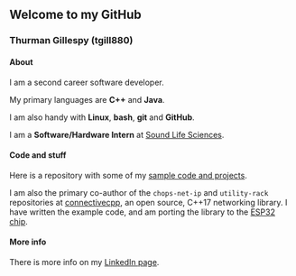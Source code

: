 ## Welcome to my GitHub

### Thurman Gillespy (tgill880)

#### About

I am a second career software developer.

My primary languages are **C++** and **Java**.

I am also handy with **Linux**, **bash**, **git** and **GitHub**.

I am a **Software/Hardware Intern** at [Sound Life Sciences](https://soundlifesci.com).

#### Code and stuff

Here is a repository with some of my [sample code and projects](https://tgill880.github.io/sample-code).

I am also the primary co-author of the `chops-net-ip` and `utility-rack` repositories at [connectivecpp](https://connectivecpp.github.io), an open source, C++17 networking library. I have written the example code, and am porting the library to the [ESP32 chip](https://www.espressif.com/en/products/hardware/esp32/overview).

#### More info

There is more info on my [LinkedIn page](https://linkedin.com/in/thurman-gillespy).
